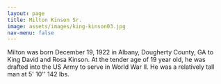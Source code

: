 ```yaml
---
layout: page
title: Milton Kinson Sr.
image: assets/images/king-kinson03.jpg
nav-menu: false
---
```



Milton was born December 19, 1922 in Albany, Dougherty County, GA to King David and Rosa Kinson. At the tender age of 19 year old, he was drafted into the US Army to serve in World War II. He was a relatively tall man at 5' 10'' 142 lbs.
